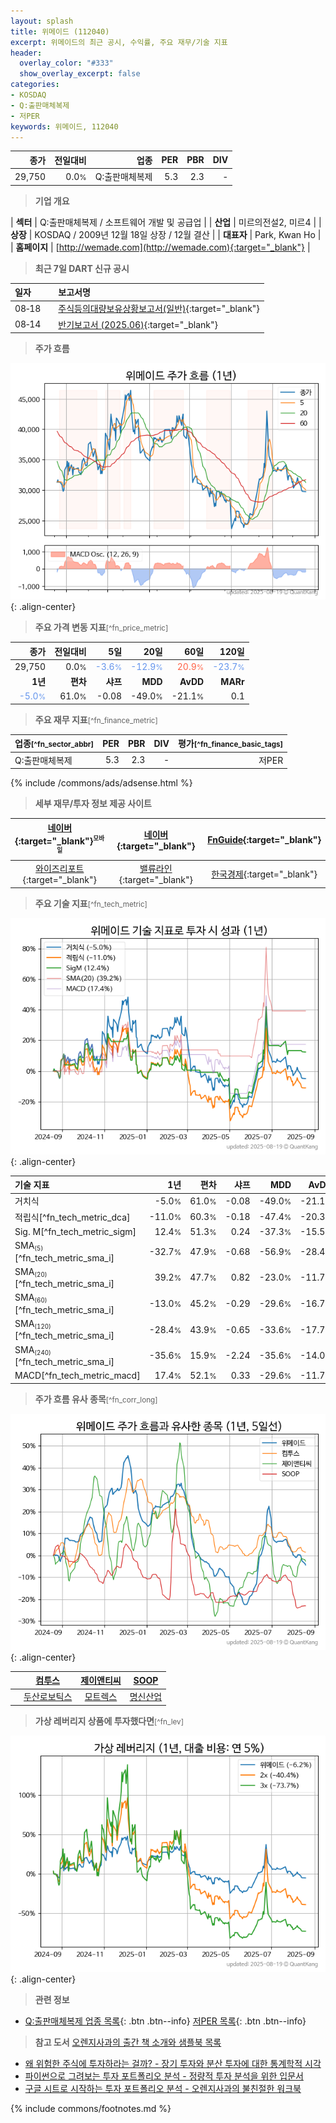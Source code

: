 ```yaml
---
layout: splash
title: 위메이드 (112040)
excerpt: 위메이드의 최근 공시, 수익률, 주요 재무/기술 지표
header:
  overlay_color: "#333"
  show_overlay_excerpt: false
categories:
- KOSDAQ
- Q:출판매체복제
- 저PER
keywords: 위메이드, 112040
---
```


| **종가** | **전일대비** | **업종** | **PER** | **PBR** | **DIV** |
| -------: | -----------: | -------: | ------: | ------: | ------: |
| 29,750 | 0.0<small>%</small> | Q:출판매체복제 | 5.3 | 2.3 | - |

<!-- more -->


> **기업 개요**<a id="company"></a>

| <span style="white-space:nowrap;">**섹터**</span> | Q:출판매체복제 / 소프트웨어 개발 및 공급업 |
| <span style="white-space:nowrap;">**산업**</span> | 미르의전설2, 미르4 |
| <span style="white-space:nowrap;">**상장**</span> | KOSDAQ / 2009년 12월 18일 상장 / 12월 결산 |
| <span style="white-space:nowrap;">**대표자**</span> | Park, Kwan Ho |
| <span style="white-space:nowrap;">**홈페이지**</span> | [http://wemade.com](http://wemade.com){:target="_blank"} |


> **최근 7일 DART 신규 공시**<a id="dart"></a>

| **일자** |      | **보고서명** |
| :------- | :--- | :----------- |
| 08&#x2011;18 | | [주식등의대량보유상황보고서(일반)](https://dart.fss.or.kr/dsaf001/main.do?rcpNo=20250818000165){:target="_blank"} |
| 08&#x2011;14 | | [반기보고서 (2025.06)](https://dart.fss.or.kr/dsaf001/main.do?rcpNo=20250814003622){:target="_blank"} |


> **주가 흐름**<a id="price"></a>

![112040](/stock/images/112040.png){: .align-center}


> **주요 가격 변동 지표**<small>[^fn_price_metric]</small>

| **종가** | **전일대비** | **5일** | **20일** | **60일** | **120일** |
| -------: | -----------: | ------: | -------: | -------: | --------: |
| 29,750 | 0.0<small>%</small> | <span style="color: cornflowerblue">-3.6<small>%</small></span> | <span style="color: cornflowerblue">-12.9<small>%</small></span> | <span style="color: tomato">20.9<small>%</small></span> | <span style="color: cornflowerblue">-23.7<small>%</small></span> |
| **1년** | **편차** | **샤프** | **MDD** | **AvDD** | **MARr** |
| <span style="color: cornflowerblue">-5.0<small>%</small></span> | 61.0<small>%</small> | -0.08 | -49.0<small>%</small> | -21.1<small>%</small> | 0.1 |


> **주요 재무 지표**<small>[^fn_finance_metric]</small>

| **업종**<small>[^fn_sector_abbr]</small> | **PER** | **PBR** | **DIV** | **평가**<small>[^fn_finance_basic_tags]</small> |
| :--------------------------------------- | ------: | ------: | ------: | ----------------------------------------------: |
| Q:출판매체복제 | 5.3 | 2.3 | - | 저PER |



{% include /commons/ads/adsense.html %}

> **세부 재무/투자 정보 제공 사이트**

| [네이버](https://m.stock.naver.com/domestic/stock/112040/finance/summary){:target="_blank"}<sup><small>모바일</small></sup> | [네이버](https://finance.naver.com/item/coinfo.naver?code=112040){:target="_blank"} | [FnGuide](https://comp.fnguide.com/SVO2/ASP/SVD_Invest.asp?gicode=A112040&MenuYn=Y){:target="_blank"} |
| :---: | :---: | :---: |
| [와이즈리포트](https://comp.wisereport.co.kr/company/c1040001.aspx?cmp_cd=112040){:target="_blank"} | [밸류라인](https://www.valueline.co.kr/finance/summary/112040){:target="_blank"} | [한국경제](https://markets.hankyung.com/stock/112040/financial-summary){:target="_blank"} |


> **주요 기술 지표**<small>[^fn_tech_metric]</small>


![112040](/stock/images/112040_tech.png){: .align-center}

| **기술 지표** | **1년** | **편차** | **샤프** | **MDD** | **AvDD** |
| :------------ | ------: | -----------: | -------: | ------: | -------: |
| 거치식 | -5.0<small>%</small> | 61.0<small>%</small> | -0.08 | -49.0<small>%</small> | -21.1<small>%</small> |
| 적립식[^fn_tech_metric_dca] | -11.0<small>%</small> | 60.3<small>%</small> | -0.18 | -47.4<small>%</small> | -20.3<small>%</small> |
| Sig. M[^fn_tech_metric_sigm] | 12.4<small>%</small> | 51.3<small>%</small> | 0.24 | -37.3<small>%</small> | -15.5<small>%</small> |
| SMA<small><sub>(5)</sub></small>[^fn_tech_metric_sma_i] | -32.7<small>%</small> | 47.9<small>%</small> | -0.68 | -56.9<small>%</small> | -28.4<small>%</small> |
| SMA<small><sub>(20)</sub></small>[^fn_tech_metric_sma_i] | 39.2<small>%</small> | 47.7<small>%</small> | 0.82 | -23.0<small>%</small> | -11.7<small>%</small> |
| SMA<small><sub>(60)</sub></small>[^fn_tech_metric_sma_i] | -13.0<small>%</small> | 45.2<small>%</small> | -0.29 | -29.6<small>%</small> | -16.7<small>%</small> |
| SMA<small><sub>(120)</sub></small>[^fn_tech_metric_sma_i] | -28.4<small>%</small> | 43.9<small>%</small> | -0.65 | -33.6<small>%</small> | -17.7<small>%</small> |
| SMA<small><sub>(240)</sub></small>[^fn_tech_metric_sma_i] | -35.6<small>%</small> | 15.9<small>%</small> | -2.24 | -35.6<small>%</small> | -14.0<small>%</small> |
| MACD[^fn_tech_metric_macd] | 17.4<small>%</small> | 52.1<small>%</small> | 0.33 | -29.6<small>%</small> | -11.7<small>%</small> |


> **주가 흐름 유사 종목**<a id="corr"></a><small>[^fn_corr_long]</small>

![112040](/stock/images/112040_corr.png){: .align-center}

|       | [컴투스](/078340/) | [제이앤티씨](/204270/) | [SOOP](/067160/) |
| :---: | :------------------------------------: | :------------------------------------: | :------------------------------------: |
|       | [두산로보틱스](/454910/) | [모트렉스](/118990/) | [명신산업](/009900/) |


> **가상 레버리지 상품에 투자했다면**<a id="2x"></a><small>[^fn_lev]</small>

![112040](/stock/images/112040_2x.png){: .align-center}


> **관련 정보**

- [Q:출판매체복제 업종 목록](/stats/sector/kosdaq_업종_출판매체복제_종목/){: .btn .btn--info} [저PER 목록](/fn/fn_low_per/){: .btn .btn--info}

> **참고 도서** [오렌지사과의 출간 책 소개와 샘플북 목록](https://kongdori.tistory.com/691)

- [왜 위험한 주식에 투자하라는 걸까? - 장기 투자와 분산 투자에 대한 통계학적 시각](https://kongdori.tistory.com/421)
- [파이썬으로 그려보는 투자 포트폴리오 분석  - 정량적 투자 분석을 위한 입문서](https://kongdori.tistory.com/643)
- [구글 시트로 시작하는 투자 포트폴리오 분석 - 오렌지사과의 불친절한 워크북](https://kongdori.tistory.com/449)


{% include commons/footnotes.md %}
